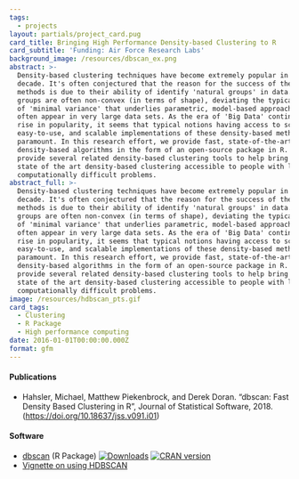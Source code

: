 ```yaml
---
tags:
  - projects
layout: partials/project_card.pug
card_title: Bringing High Performance Density-based Clustering to R
card_subtitle: 'Funding: Air Force Research Labs'
background_image: /resources/dbscan_ex.png
abstract: >-
  Density-based clustering techniques have become extremely popular in the past
  decade. It's often conjectured that the reason for the success of these
  methods is due to their ability of identify 'natural groups' in data. These
  groups are often non-convex (in terms of shape), deviating the typical premise
  of 'minimal variance' that underlies parametric, model-based approaches, and
  often appear in very large data sets. As the era of 'Big Data' continues to
  rise in popularity, it seems that typical notions having access to scalable,
  easy-to-use, and scalable implementations of these density-based methods is
  paramount. In this research effort, we provide fast, state-of-the-art
  density-based algorithms in the form of an open-source package in R. We also
  provide several related density-based clustering tools to help bring make
  state of the art density-based clustering accessible to people with large,
  computationally difficult problems.
abstract_full: >-
  Density-based clustering techniques have become extremely popular in the past
  decade. It's often conjectured that the reason for the success of these
  methods is due to their ability of identify 'natural groups' in data. These
  groups are often non-convex (in terms of shape), deviating the typical premise
  of 'minimal variance' that underlies parametric, model-based approaches, and
  often appear in very large data sets. As the era of 'Big Data' continues to
  rise in popularity, it seems that typical notions having access to scalable,
  easy-to-use, and scalable implementations of these density-based methods is
  paramount. In this research effort, we provide fast, state-of-the-art
  density-based algorithms in the form of an open-source package in R. We also
  provide several related density-based clustering tools to help bring make
  state of the art density-based clustering accessible to people with large,
  computationally difficult problems.
image: /resources/hdbscan_pts.gif
card_tags:
  - Clustering
  - R Package
  - High performance computing
date: 2016-01-01T00:00:00.000Z
format: gfm
---
```



<div class="flex items-center px-2 py-1 bg-gray-100">

<h4 class="font-bold bg-gray-100">

Publications

</h4>

</div>

<div class="p-2 overflow-auto px-4 py-2 bg-white-100">

<div class="lisc-desc text-sm space-y-2">

- Hahsler, Michael, Matthew Piekenbrock, and Derek Doran. “dbscan: Fast
  Density Based Clustering in R”, Journal of Statistical Software, 2018.
  (https://doi.org/10.18637/jss.v091.i01)

</div>

</div>

<div class="flex items-center px-2 py-1 bg-gray-100">

<h4 class="font-bold bg-gray-100">

Software

</h4>

</div>

<div class="p-2 overflow-auto px-4 py-2 bg-white-100">

<div class="text-sm bullet_list ml-2 mt-1 lisc-desc space-y-2 prose-md"
style="list-style-type: disc !important;">

- [dbscan](https://github.com/mhahsler/dbscan) (R Package)
  <a href="https://cranlogs.r-pkg.org/badges/grand-total/dbscan"
  class="float-right"><img
  src="https://cranlogs.r-pkg.org/badges/grand-total/dbscan"
  alt="Downloads" /></a>
  <a href="https://cran.r-project.org/web/packages/dbscan/"
  class="float-right"><img
  src="https://www.r-pkg.org/badges/version/dbscan"
  alt="CRAN version" /></a>
- [Vignette on using
  HDBSCAN](https://cran.r-project.org/web/packages/dbscan/vignettes/hdbscan.html)

</div>

</div>
